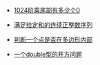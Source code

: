 - [1024阶乘尾部有多少个0](https://blog.csdn.net/czw698/article/details/25289007)

- [满足给定和的连续正整数序列](https://blog.csdn.net/qiting00/article/details/81155438)

- [判断一个点是否在多边形内部](https://blog.csdn.net/chelen_jak/article/details/52650886)

- [一个double型的开方问题](https://blog.csdn.net/bupt8846/article/details/42526637)

